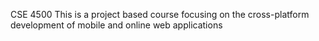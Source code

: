 CSE 4500 This is a project based course focusing on the cross-platform development of mobile
and online web applications
